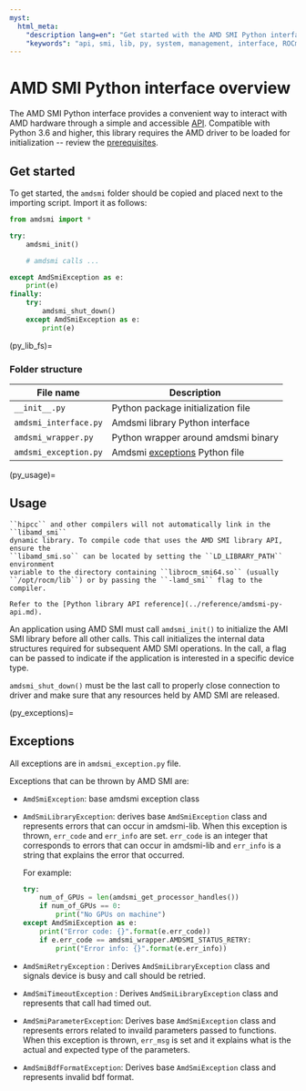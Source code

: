 ```yaml
---
myst:
  html_meta:
    "description lang=en": "Get started with the AMD SMI Python interface."
    "keywords": "api, smi, lib, py, system, management, interface, ROCm"
---
```


# AMD SMI Python interface overview

The AMD SMI Python interface provides a convenient way to interact with AMD
hardware through a simple and accessible [API](../reference/amdsmi-py-api.md).
Compatible with Python 3.6 and higher, this library requires the AMD driver to
be loaded for initialization -- review the [prerequisites](#install_reqs).

## Get started

To get started, the `amdsmi` folder should be copied and placed next to
the importing script. Import it as follows:

```python
from amdsmi import *

try:
    amdsmi_init()

    # amdsmi calls ...

except AmdSmiException as e:
    print(e)
finally:
    try:
        amdsmi_shut_down()
    except AmdSmiException as e:
        print(e)
```

(py_lib_fs)=
### Folder structure

File name             | Description
----------------------|-------------------------------------------------
`__init__.py`         | Python package initialization file
`amdsmi_interface.py` | Amdsmi library Python interface
`amdsmi_wrapper.py`   | Python wrapper around amdsmi binary
`amdsmi_exception.py` | Amdsmi [exceptions](#py_exceptions) Python file

(py_usage)=
## Usage

```{note}
``hipcc`` and other compilers will not automatically link in the ``libamd_smi``
dynamic library. To compile code that uses the AMD SMI library API, ensure the
``libamd_smi.so`` can be located by setting the ``LD_LIBRARY_PATH`` environment
variable to the directory containing ``librocm_smi64.so`` (usually
``/opt/rocm/lib``) or by passing the ``-lamd_smi`` flag to the compiler.
```

```{seealso}
Refer to the [Python library API reference](../reference/amdsmi-py-api.md).
```

An application using AMD SMI must call `amdsmi_init()` to initialize the AMI SMI
library before all other calls. This call initializes the internal data
structures required for subsequent AMD SMI operations. In the call, a flag can
be passed to indicate if the application is interested in a specific device
type.

`amdsmi_shut_down()` must be the last call to properly close connection to
driver and make sure that any resources held by AMD SMI are released.

(py_exceptions)=
## Exceptions

All exceptions are in `amdsmi_exception.py` file.

Exceptions that can be thrown by AMD SMI are:

* `AmdSmiException`: base amdsmi exception class
* `AmdSmiLibraryException`: derives base `AmdSmiException` class and represents errors that can occur in amdsmi-lib.
  When this exception is thrown, `err_code` and `err_info` are set. `err_code` is an integer that corresponds to errors that can occur
  in amdsmi-lib and `err_info` is a string that explains the error that occurred.

   For example:

   ```python
   try:
       num_of_GPUs = len(amdsmi_get_processor_handles())
       if num_of_GPUs == 0:
           print("No GPUs on machine")
   except AmdSmiException as e:
       print("Error code: {}".format(e.err_code))
       if e.err_code == amdsmi_wrapper.AMDSMI_STATUS_RETRY:
           print("Error info: {}".format(e.err_info))
   ```

* `AmdSmiRetryException` : Derives `AmdSmiLibraryException` class and signals
  device is busy and call should be retried.
* `AmdSmiTimeoutException` : Derives `AmdSmiLibraryException` class and
  represents that call had timed out.
* `AmdSmiParameterException`: Derives base `AmdSmiException` class and
  represents errors related to invaild parameters passed to functions. When this
  exception is thrown, `err_msg` is set and it explains what is the actual and
  expected type of the parameters.
* `AmdSmiBdfFormatException`: Derives base `AmdSmiException` class and
  represents invalid bdf format.
